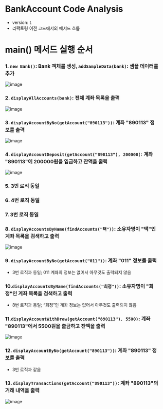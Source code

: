 # BankAccount Code Analysis
- version: `1`
- 리팩토링 이전 코드에서의 메서드 흐름

# main() 메서드 실행 순서

### 1. `new Bank()`: Bank 객체를 생성, `addSampleData(bank)`: 샘플 데이터를 추가
![image](https://github.com/SysoneEduTeam4/BankAccount/assets/117193889/ebf554ee-c433-4927-bcaf-89e2ad788f1f)

### 2. `displayAllAccounts(bank)`: 전체 계좌 목록을 출력 <br>
![image](https://github.com/SysoneEduTeam4/BankAccount/assets/117193889/2612339d-3927-4367-ab69-f799800c421f)

### 3. `displayAccountByNo(getAccount("890113"))`: 계좌 "890113" 정보를 출력
![image](https://github.com/SysoneEduTeam4/BankAccount/assets/117193889/97aa2964-f56d-4e33-b651-99744f0d09df)

### 4. `displayAccountDeposit(getAccount("890113"), 200000)`: 계좌 "890113"에 200000원을 입금하고 잔액을 출력
![image](https://github.com/SysoneEduTeam4/BankAccount/assets/117193889/ebdd049f-5b37-4811-b6ea-d9cc03e468d8)

### 5. 3번 로직 동일
### 6. 4번 로직 동일
### 7. 3번 로직 동일

### 8. `displayAccountsByName(findAccounts("택"))`: 소유자명이 "택"인 계좌 목록을 검색하고 출력
![image](https://github.com/SysoneEduTeam4/BankAccount/assets/117193889/e290d8b1-10e3-4b26-9fdc-820b4fb9bb2e)

### 9. `displayAccountByNo(getAccount("011"))`: 계좌 "011" 정보를 출력
- 3번 로직과 동일; 011 계좌의 정보는 없어서 아무것도 출력되지 않음

### 10.`displayAccountsByName(findAccounts("희정"))`: 소유자명이 "희정"인 계좌 목록을 검색하고 출력
- 8번 로직과 동일; “희정”인 계좌 정보는 없어서 아무것도 출력되지 않음

### 11.`displayAccountWithDraw(getAccount("890113"), 5500)`: 계좌 "890113"에서 5500원을 출금하고 잔액을 출력
![image](https://github.com/SysoneEduTeam4/BankAccount/assets/117193889/1f837afc-9f72-45dc-a986-c0a1de10b79e)

### 12. `displayAccountByNo(getAccount("890113"))`: 계좌 "890113" 정보를 출력
- 3번 로직과 같음

### 13. `displayTransactions(getAccount("890113"))`: 계좌 "890113"의 거래 내역을 출력
![image](https://github.com/SysoneEduTeam4/BankAccount/assets/117193889/4ce26ba1-da77-41fd-8876-26c2c56cafd1)
